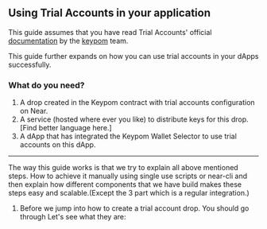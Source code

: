 ## Using Trial Accounts in your application


This guide assumes that you have read Trial Accounts' official [documentation](https://docs.keypom.xyz/docs/next/TrialAccounts/introduction) by the [keypom](keypom.xyz) team.

This guide  further expands on how you can use trial accounts in your dApps successfully.

### What do you need?
1. A drop created in the Keypom contract with trial accounts configuration on Near.
2. A service (hosted where ever you like) to distribute keys for this drop. [Find better language here.]
3. A  dApp that has integrated the Keypom Wallet Selector to use trial accounts on this dApp.


---
The way this guide works is that we try to explain all above mentioned steps. How to achieve it manually using single use scripts or near-cli and then explain how different components that we have build makes these steps easy and scalable.(Except the 3 part which is a regular integration.)

1. Before we jump into how to create a trial account drop. You should go through Let's see what they are:
